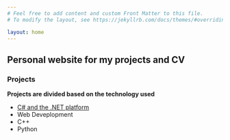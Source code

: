 ```yaml
---
# Feel free to add content and custom Front Matter to this file.
# To modify the layout, see https://jekyllrb.com/docs/themes/#overriding-theme-defaults

layout: home
---
```


## Personal website for my projects and CV

### Projects

**Projects are divided based on the technology used**

- [C# and the .NET platform](https://bliakher.github.io/csharp)
- Web Deveplopment
- C++
- Python